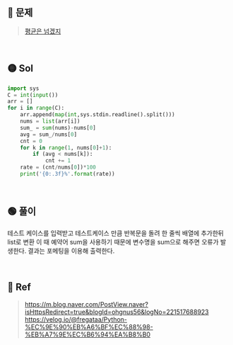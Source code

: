 ## 🔴 문제
> [평균은 넘겠지](https://www.acmicpc.net/problem/4344)

<br/>

## 🟡 Sol
```python
import sys
C = int(input())
arr = []
for i in range(C):
    arr.append(map(int,sys.stdin.readline().split()))
    nums = list(arr[i])
    sum_ = sum(nums)-nums[0]
    avg = sum_/nums[0]
    cnt = 0
    for k in range(1, nums[0]+1):
        if (avg < nums[k]):
            cnt += 1
    rate = (cnt/nums[0])*100
    print('{0:.3f}%'.format(rate))
```
<br/>

## 🟢 풀이
테스트 케이스를 입력받고 테스트케이스 만큼 반복문을 돌려 한 줄씩 배열에 추가한뒤 list로 변환
이 때 예약어 sum을 사용하기 때문에 변수명을 sum으로 해주면 오류가 발생한다.
결과는 포메팅을 이용해 출력한다.

<br/>

## 🔵 Ref
> https://m.blog.naver.com/PostView.naver?isHttpsRedirect=true&blogId=ohgnus56&logNo=221517688923
https://velog.io/@fregataa/Python-%EC%9E%90%EB%A6%BF%EC%88%98-%EB%A7%9E%EC%B6%94%EA%B8%B0